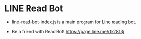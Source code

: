 # LINE Read Bot

- line-read-bot-index.js is a main program for Line reading bot.

- Be a friend with Read Bot! https://page.line.me/rtk2813j
